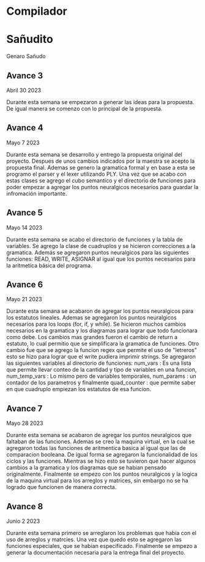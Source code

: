 # Compilador


<h1>Sañudito</h1>
Genaro Sañudo

<h2>Avance 3</h2>
Abril 30 2023

Durante esta semana se empezaron a generar las ideas para la propuesta. De igual manera se comenzo con lo principal de la propuesta.

<h2>Avance 4</h2>
Mayo 7 2023

Durante esta semana se desarrollo y entrego la propuesta original del proyecto. Despues de unos cambios indicados por la maestra se acepto la propuesta final. Ademas se genero la gramatica formal y en base a esta se programo el parser y el lexer utilizando PLY. Una vez que se acabo con estas clases se agrego el cubo semantico y el directorio de funciones para poder empezar a agregar los puntos neuralgicos necesarios para guardar la infromación importante.

<h2>Avance 5</h2>
Mayo 14 2023

Durante esta semana se acabo el directorio de funciones y la tabla de variables. Se agrego la clase de cuadruplos y se hicieron correcciones a la gramatica. Además se agregaron puntos neuralgicos para las siguientes funciones: READ, WRITE, ASIGNAR al igual que los puntos necesarios para la aritmetica básica del programa.

<h2>Avance 6</h2>
Mayo 21 2023

Durante esta semana se acabaron de agregar los puntos neuralgicos para los estatutos lineales. Ademas se agregaron los puntos neuralgicos necesarios para los loops (for, if, y while). Se hicieron muchos cambios necesarios en la gramatica y los diagramas para lograr que todo funcionara como debe. Los cambios mas grandes fueron el cambio de return a estatuto, lo cual permitio que se simplificara la gramatica de funciones. Otro cambio fue que se agrego la funcion regex que permite el uso de "letreros" esto se hizo para lograr que el write pudiera imprimir strings. Se agregaron las siguientes variables al directorio de funciones: num_vars : Es una lista que permite llevar conteo de la cantidad y tipo de variables en una funcion, num_temp_vars : Lo mismo pero de variables temporales, num_params : un contador de los parametros y finalmente quad_counter : que permite saber en que cuadruplo empiezan los estatutos de esa funcion.

<h2>Avance 7</h2>
Mayo 28 2023

Durante esta semana se acabaron de agregar los puntos neuralgicos que faltaban de las funciones. Ademas se creo la maquina virtual, en la cual se agregaron todas las funciones de aritmentica basica al igual que las de comparacion booleana. De igual forma se agregaron la funcionalidad de los ciclos y las funciones. Mientras se hizo esto se tuvieron que hacer algunos cambios a la gramatica y los diagramas que se habian pensado originalmente. Finalmente se empezo con los puntos neuralgicos y la logica de la maquina virtual para los arreglos y matrices, sin embargo no se ha logrado que funcionen de manera correcta.

<h2>Avance 8</h2>
Junio 2 2023

Durante esta semana primero se arreglaron los problemas que habia con el uso de arreglos y matrcies. Una vez que quedo esto se agregaron las funciones especiales, que se habian especificado. Finalmente se empezo a generar la documentación necesaria para la entrega final del proyecto.